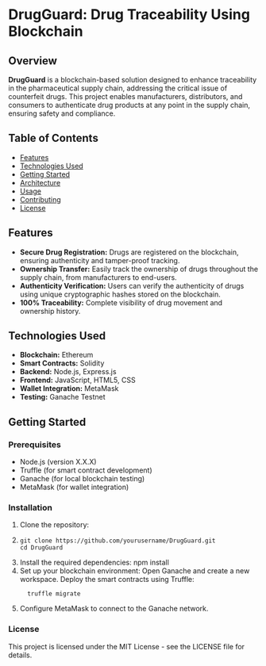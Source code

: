 # DrugGuard: Drug Traceability Using Blockchain

## Overview

**DrugGuard** is a blockchain-based solution designed to enhance traceability in the pharmaceutical supply chain, addressing the critical issue of counterfeit drugs. This project enables manufacturers, distributors, and consumers to authenticate drug products at any point in the supply chain, ensuring safety and compliance.

## Table of Contents

- [Features](#features)
- [Technologies Used](#technologies-used)
- [Getting Started](#getting-started)
- [Architecture](#architecture)
- [Usage](#usage)
- [Contributing](#contributing)
- [License](#license)

## Features

- **Secure Drug Registration:** Drugs are registered on the blockchain, ensuring authenticity and tamper-proof tracking.
- **Ownership Transfer:** Easily track the ownership of drugs throughout the supply chain, from manufacturers to end-users.
- **Authenticity Verification:** Users can verify the authenticity of drugs using unique cryptographic hashes stored on the blockchain.
- **100% Traceability:** Complete visibility of drug movement and ownership history.

## Technologies Used

- **Blockchain:** Ethereum
- **Smart Contracts:** Solidity
- **Backend:** Node.js, Express.js
- **Frontend:** JavaScript, HTML5, CSS
- **Wallet Integration:** MetaMask
- **Testing:** Ganache Testnet

## Getting Started

### Prerequisites

- Node.js (version X.X.X)
- Truffle (for smart contract development)
- Ganache (for local blockchain testing)
- MetaMask (for wallet integration)

### Installation

1. Clone the repository:
2. ```
   git clone https://github.com/yourusername/DrugGuard.git
   cd DrugGuard
3. Install the required dependencies:
   npm install
4. Set up your blockchain environment:
   Open Ganache and create a new workspace.
   Deploy the smart contracts using Truffle:
   ```
     truffle migrate
5. Configure MetaMask to connect to the Ganache network.


### License
This project is licensed under the MIT License - see the LICENSE file for details.


